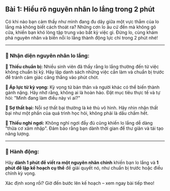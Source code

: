 ## Bài 1: Hiểu rõ nguyên nhân lo lắng trong 2 phút

Có khi nào bạn cảm thấy như mình đang đu dây giữa một vực thẳm của lo lắng mà không biết cách thoát ra? Những cơn lo âu cứ đến mà không gõ cửa, khiến bạn khó lòng tập trung vào bất kỳ việc gì. Đừng lo, cùng khám phá nguyên nhân và biến nỗi lo lắng thành động lực chỉ trong 2 phút nhé!

---

### 📌 Nhận diện nguyên nhân lo lắng:

**🔹 Thiếu chuẩn bị:**
Nhiều sinh viên đã thấy rằng lo lắng thường đến từ việc không chuẩn bị kỹ. Hãy lập danh sách những việc cần làm và chuẩn bị trước để tránh cảm giác căng thẳng vào phút chót.

**🔹 Áp lực từ kỳ vọng:**
Kỳ vọng từ bản thân và người khác có thể biến thành gánh nặng. Hãy nhớ rằng, không ai là hoàn hảo. Đặt mục tiêu thực tế và tự hỏi: "Mình đang làm điều này vì ai?"

**🔹 Sợ thất bại:**
Nỗi sợ thất bại thường là kẻ thù vô hình. Hãy nhìn nhận thất bại như một phần của quá trình học hỏi, không phải là dấu chấm hết.

**🔹 Thiếu nghỉ ngơi:**
Không nghỉ ngơi đầy đủ cũng khiến lo lắng dễ dàng "thừa cơ xâm nhập". Đảm bảo rằng bạn dành thời gian để thư giãn và tái tạo năng lượng.

---

### 🚀 Hành động:

Hãy **dành 1 phút để viết ra một nguyên nhân chính** khiến bạn lo lắng và **1 phút để lập kế hoạch cụ thể** để giải quyết nó, như chuẩn bị trước hoặc điều chỉnh kỳ vọng.

Xác định xong rồi? Giờ đến bước lên kế hoạch – xem ngay bài tiếp theo!
